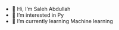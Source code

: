 - 👋 Hi, I’m Saleh Abdullah 
- 👀 I’m interested in Py
- 🌱 I’m currently learning Machine learning


<!---
octopusx7/octopusx7 is a ✨ special ✨ repository because its `README.md` (this file) appears on your GitHub profile.
You can click the Preview link to take a look at your changes.
--->
